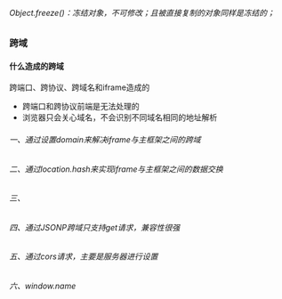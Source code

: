 ###### Object.freeze()：冻结对象，不可修改；且被直接复制的对象同样是冻结的；

### 跨域
#### 什么造成的跨域
跨端口、跨协议、跨域名和iframe造成的
* 跨端口和跨协议前端是无法处理的
* 浏览器只会关心域名，不会识别不同域名相同的地址解析
###### 一、通过设置domain来解决iframe与主框架之间的跨域
###### 二、通过location.hash来实现iframe与主框架之间的数据交换
###### 三、
###### 四、通过JSONP跨域只支持get请求，兼容性很强
###### 五、通过cors请求，主要是服务器进行设置
###### 六、window.name